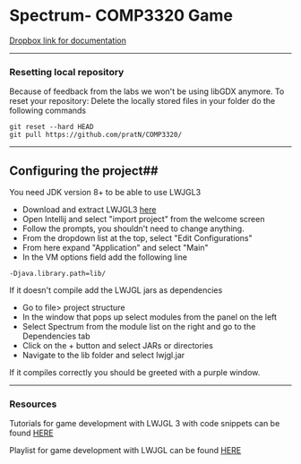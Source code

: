 # Spectrum- COMP3320 Game


[Dropbox link for documentation](https://www.dropbox.com/home/COMP3320)

---
### Resetting local repository

Because of feedback from the labs we won't be using libGDX anymore.
To reset your repository:
Delete the locally stored files in your folder
do the following commands
``` 
git reset --hard HEAD
git pull https://github.com/pratN/COMP3320/
```
---
## Configuring the project##
You need JDK version 8+ to be able to use LWJGL3
+ Download and extract LWJGL3 [here](https://www.lwjgl.org/download)
+ Open Intellij and select "import project" from the welcome screen
+ Follow the prompts, you shouldn't need to change anything.
+ From the dropdown list at the top, select "Edit Configurations"
+ From here expand "Application" and select "Main"
+ In the VM options field add the following line
```
-Djava.library.path=lib/
```

If it doesn't compile add the LWJGL jars as dependencies
+ Go to file> project structure
+ In the window that pops up select modules from the panel on the left
+ Select Spectrum from the module list on the right and go to the Dependencies tab
+ Click on the + button and select JARs or directories
+ Navigate to the lib folder and select lwjgl.jar


If it compiles correctly you should be greeted with a purple window.

---
### Resources

Tutorials for game development with LWJGL 3 with code snippets can be found [HERE](https://lwjglgamedev.gitbooks.io/3d-game-development-with-lwjgl/content/)

Playlist for game development with LWJGL can be found [HERE](https://www.youtube.com/playlist?list=PLRIWtICgwaX0u7Rf9zkZhLoLuZVfUksDP)
